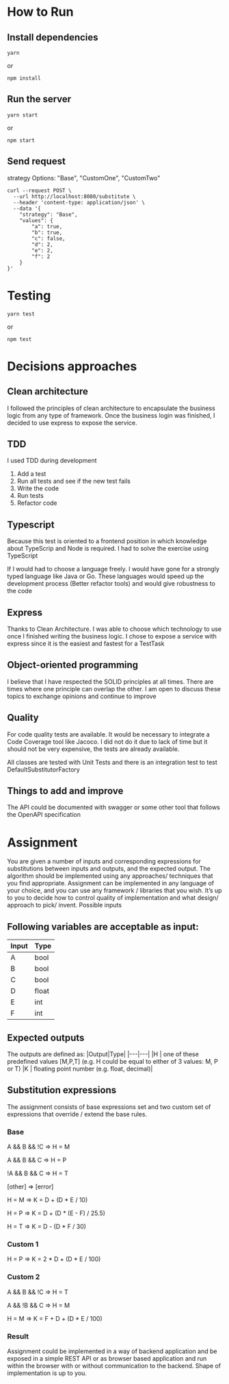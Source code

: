 # How to Run
## Install dependencies
 
```
yarn 
```
or
```
npm install
```
## Run the server
```
yarn start
```
or
```
npm start
```

## Send request

strategy Options: "Base", "CustomOne", "CustomTwo"

```
curl --request POST \
  --url http://localhost:8080/substitute \
  --header 'content-type: application/json' \
  --data '{
	"strategy": "Base",
	"values": {
		"a": true,
		"b": true,
		"c": false,
		"d": 2,
		"e": 2,
		"f": 2
	}
}'
```

# Testing
```
yarn test
```
or
```
npm test
```

# Decisions approaches
## Clean architecture
I followed the principles of clean architecture to encapsulate the business logic from any type of framework. Once the business login was finished, I decided to use express to expose the service.

## TDD
I used TDD during development
1. Add a test
2. Run all tests and see if the new test fails
3. Write the code
4. Run tests
5. Refactor code

## Typescript
Because this test is oriented to a frontend position in which knowledge about TypeScrip and Node is required. I had to solve the exercise using TypeScript

If I would had to choose a language freely. I would have gone for a strongly typed language like Java or Go. These languages would speed up the development process (Better refactor tools) and would give robustness to the code

## Express
Thanks to Clean Architecture. I was able to choose which technology to use once I finished writing the business logic. I chose to expose a service with express since it is the easiest and fastest for a TestTask

## Object-oriented programming
I believe that I have respected the SOLID principles at all times. There are times where one principle can overlap the other. I am open to discuss these topics to exchange opinions and continue to improve

## Quality
For code quality tests are available. It would be necessary to integrate a Code Coverage tool like Jacoco. I did not do it due to lack of time but it should not be very expensive, the tests are already available.

All classes are tested with Unit Tests and there is an integration test to test DefaultSubstitutorFactory

## Things to add and improve
The API could be documented with swagger or some other tool that follows the OpenAPI specification

# Assignment
You are given a number of inputs and corresponding expressions for
substitutions between inputs and outputs, and the expected output.
The algorithm should be implemented using any approaches/ techniques that
you find appropriate.
Assignment can be implemented in any language of your choice, and you can
use any framework / libraries that you wish. It’s up to you to decide how to
control quality of implementation and what design/ approach to pick/ invent.
Possible inputs
## Following variables are acceptable as input:
|Input|Type| 
|---|---| 
|A  |bool   |
|B  |bool   |
|C  |bool   |
|D  |float  |
|E  |int    |
|F  |int    |
## Expected outputs
The outputs are defined as:
|Output|Type|
|---|---|
|H  | one of these predefined values [M,P,T] (e.g. H could be equal to either of 3 values: M, P or T)
|K  | floating point number (e.g. float, decimal)|
## Substitution expressions
The assignment consists of base expressions set and two custom set of
expressions that override / extend the base rules.
### Base
A && B && !C => H = M

A && B && C => H = P

!A && B && C => H = T

[other] => [error] 

H = M => K = D + (D * E / 10)

H = P => K = D + (D * (E - F) / 25.5)

H = T => K = D - (D * F / 30)

### Custom 1
H = P => K = 2 * D + (D * E / 100)
### Custom 2
A && B && !C => H = T

A && !B && C => H = M

H = M => K = F + D + (D * E / 100)

### Result
Assignment could be implemented in a way of backend application and be
exposed in a simple REST API or as browser based application and run within the
browser with or without communication to the backend. Shape of
implementation is up to you.
